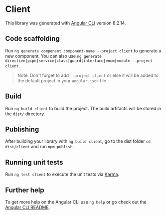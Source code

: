 # Client

This library was generated with [Angular CLI](https://github.com/angular/angular-cli) version 8.2.14.

## Code scaffolding

Run `ng generate component component-name --project client` to generate a new component. You can also use `ng generate directive|pipe|service|class|guard|interface|enum|module --project client`.
> Note: Don't forget to add `--project client` or else it will be added to the default project in your `angular.json` file. 

## Build

Run `ng build client` to build the project. The build artifacts will be stored in the `dist/` directory.

## Publishing

After building your library with `ng build client`, go to the dist folder `cd dist/client` and run `npm publish`.

## Running unit tests

Run `ng test client` to execute the unit tests via [Karma](https://karma-runner.github.io).

## Further help

To get more help on the Angular CLI use `ng help` or go check out the [Angular CLI README](https://github.com/angular/angular-cli/blob/master/README.md).
